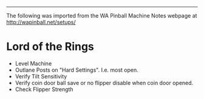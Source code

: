***
The following was imported from the WA Pinball Machine Notes webpage at http://wapinball.net/setups/
# Lord of the Rings
-   Level Machine
-   Outlane Posts on "Hard Settings". I.e. most open.
-   Verify Tilt Sensitivity
-   Verify coin door ball save or no flipper disable when coin door opened.
-   Check Flipper Strength
